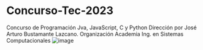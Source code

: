 # Concurso-Tec-2023
Concurso de Programación Jva, JavaScript, C y Python
Dirección por José Arturo Bustamante Lazcano.
Organización Academia Ing. en Sistemas Computacionales
![image](https://github.com/arturobl00/Concurso-Tec-2023/assets/44816412/205dd589-1603-4e12-a50c-bd2dee381dc8)


